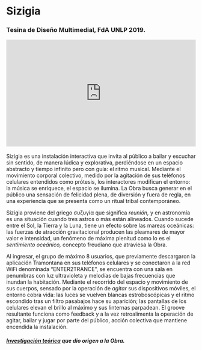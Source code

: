 # Sizigia
### Tesina de Diseño Multimedial, FdA UNLP 2019.

<div style="padding:56.25% 0 0 0;position:relative;"><iframe src="https://player.vimeo.com/video/446297363?title=0&byline=0&portrait=0" style="position:absolute;top:0;left:0;width:100%;height:100%;" frameborder="0" allow="autoplay; fullscreen" allowfullscreen></iframe></div><script src="https://player.vimeo.com/api/player.js"></script>
<br>
Sizigia es una instalación interactiva que invita al público a bailar y escuchar sin sentido, de manera lúdica y explorativa, perdiéndose en un espacio abstracto y tiempo infinito pero con guía: el ritmo musical. Mediante el movimiento corporal colectivo, medido por la agitación de sus teléfonos celulares entendidos como prótesis, los interactores modifican el entorno: la música se enriquece, el espacio se ilumina. La Obra busca generar en el público una sensación de felicidad plena, de diversión y fuera de regla, en una experiencia que se presenta como un ritual tribal contemporáneo.

Sizigia proviene del griego συζυγία que significa *reunión,* y en astronomía es una situación cuando tres astros o más están alineados. Cuando sucede entre el Sol, la Tierra y la Luna, tiene un efecto sobre las mareas oceánicas: las fuerzas de atracción gravitacional producen las pleamares de mayor valor e intensidad, un fenómeno de máxima plenitud como lo es el *sentimiento oceánico,* concepto freudiano que atraviesa la Obra.

Al ingresar, el grupo de máximo 8 usuarios, que previamente descargaron la aplicación Tramontana en sus teléfonos celulares y se conectaron a la red WiFi denominada “ENTER2TRANCE”, se encuentra con una sala en penumbras con luz ultravioleta y melodías de bajas frecuencias que inundan la habitación. Mediante el recorrido del espacio y movimiento de sus cuerpos, sensado por la operación de *agitar* sus dispositivos móviles, el entorno cobra vida: las luces se vuelven blancas estroboscópicas y el ritmo escondido tras un filtro pasabajos hace su aparición; las pantallas de los celulares elevan el brillo al máximo y sus linternas parpadean. El groove resultante funciona como feedback y a la vez retroalimenta la operación de agitar, bailar y jugar por parte del público, acción colectiva que mantiene encendida la instalación.

##### *[Investigación teórica](http://sedici.unlp.edu.ar/handle/10915/109001) que dio origen a la Obra.*
